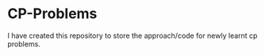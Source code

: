 # CP-Problems
I have created this repository to store the approach/code for newly learnt cp problems.
